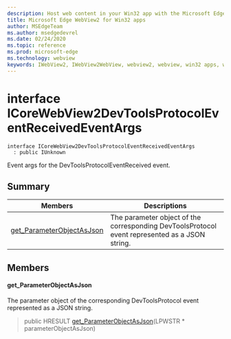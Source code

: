 ```yaml
---
description: Host web content in your Win32 app with the Microsoft Edge WebView2 control
title: Microsoft Edge WebView2 for Win32 apps
author: MSEdgeTeam
ms.author: msedgedevrel
ms.date: 02/24/2020
ms.topic: reference
ms.prod: microsoft-edge
ms.technology: webview
keywords: IWebView2, IWebView2WebView, webview2, webview, win32 apps, win32, edge, ICoreWebView2, ICoreWebView2Host, browser control, edge html
---
```


# interface ICoreWebView2DevToolsProtocolEventReceivedEventArgs 

```
interface ICoreWebView2DevToolsProtocolEventReceivedEventArgs
  : public IUnknown
```

Event args for the DevToolsProtocolEventReceived event.

## Summary

 Members                        | Descriptions
--------------------------------|---------------------------------------------
[get_ParameterObjectAsJson](#get_parameterobjectasjson) | The parameter object of the corresponding DevToolsProtocol event represented as a JSON string.

## Members

#### get_ParameterObjectAsJson 

The parameter object of the corresponding DevToolsProtocol event represented as a JSON string.

> public HRESULT [get_ParameterObjectAsJson](#get_parameterobjectasjson)(LPWSTR * parameterObjectAsJson)

